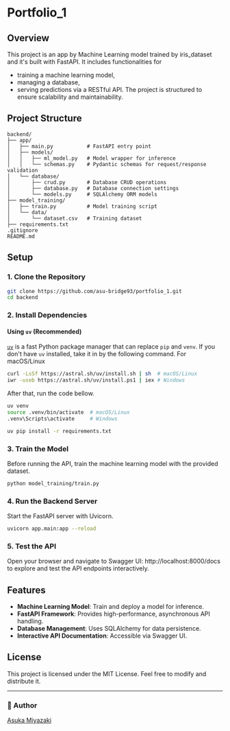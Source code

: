# Portfolio_1

## Overview
This project is an app by Machine Learning model trained by iris_dataset and it's built with FastAPI. 
It includes functionalities for 
- training a machine learning model, 
- managing a database, 
- serving predictions via a RESTful API. 
The project is structured to ensure scalability and maintainability.

## Project Structure
```
backend/
├── app/
│   ├── main.py           # FastAPI entry point
│   ├── models/
│   │   ├── ml_model.py   # Model wrapper for inference
│   │   └── schemas.py    # Pydantic schemas for request/response validation
│   └── database/
│       ├── crud.py       # Database CRUD operations
│       ├── database.py   # Database connection settings
│       └── models.py     # SQLAlchemy ORM models
├── model_training/
│   ├── train.py          # Model training script
│   └── data/
│       └── dataset.csv   # Training dataset
├── requirements.txt
.gitignore
README.md
```

## Setup
### 1. Clone the Repository
```bash
git clone https://github.com/asu-bridge93/portfolio_1.git
cd backend
```

### 2. Install Dependencies

#### Using `uv` (Recommended)
[`uv`](https://github.com/astral-sh/uv) is a fast Python package manager that can replace `pip` and `venv`. If you don't have `uv` installed, take it in by the following command.
For macOS/Linux
```bash
curl -LsSf https://astral.sh/uv/install.sh | sh  # macOS/Linux
iwr -useb https://astral.sh/uv/install.ps1 | iex # Windows
```

After that, run the code bellow.
```bash
uv venv
source .venv/bin/activate  # macOS/Linux
.venv\Scripts\activate     # Windows

uv pip install -r requirements.txt
```

### 3. Train the Model
Before running the API, train the machine learning model with the provided dataset.
```bash
python model_training/train.py
```

### 4. Run the Backend Server
Start the FastAPI server with Uvicorn.
```bash
uvicorn app.main:app --reload
```

### 5. Test the API
Open your browser and navigate to Swagger UI: http://localhost:8000/docs to explore and test the API endpoints interactively.

## Features
- **Machine Learning Model**: Train and deploy a model for inference.
- **FastAPI Framework**: Provides high-performance, asynchronous API handling.
- **Database Management**: Uses SQLAlchemy for data persistence.
- **Interactive API Documentation**: Accessible via Swagger UI.

## License
This project is licensed under the MIT License. Feel free to modify and distribute it.

---

### 📌 Author
[Asuka Miyazaki](https://github.com/asu-bridge93)

